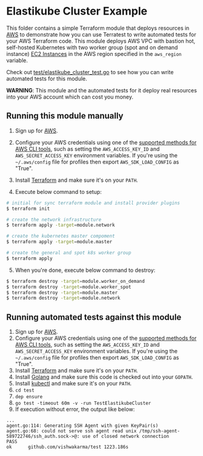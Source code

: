 # Elastikube Cluster Example
This folder contains a simple Terraform module that deploys resources in [AWS](https://aws.amazon.com/) to demonstrate how you can use Terratest to write automated tests for your AWS Terraform code. This module deploys AWS VPC with bastion hot, self-hosted Kubernetes with two worker group (spot and on demand instance) [EC2 Instances](https://aws.amazon.com/ec2/) in the AWS region specified in the `aws_region` variable.

Check out [test/elastikube_cluster_test.go](/test/elastikube_cluster_test.go) to see how you can write automated tests for this module.

**WARNING**: This module and the automated tests for it deploy real resources into your AWS account which can cost you money.

## Running this module manually

1. Sign up for [AWS](https://aws.amazon.com/).
2. Configure your AWS credentials using one of the [supported methods for AWS CLI
   tools](https://docs.aws.amazon.com/cli/latest/userguide/cli-chap-getting-started.html), such as setting the
   `AWS_ACCESS_KEY_ID` and `AWS_SECRET_ACCESS_KEY` environment variables. If you're using the `~/.aws/config` file for profiles then export `AWS_SDK_LOAD_CONFIG` as "True".
3. Install [Terraform](https://www.terraform.io/) and make sure it's on your `PATH`.

4. Execute below command to setup:

```sh
# initial for sync terraform module and install provider plugins
$ terraform init

# create the network infrastructure
$ terraform apply -target=module.network

# create the kubernetes master compoment
$ terraform apply -target=module.master

# create the general and spot k8s worker group
$ terraform apply
```

5. When you're done, execute below command to destroy:

```sh
$ terraform destroy -target=module.worker_on_demand
$ terraform destroy -target=module.worker_spot
$ terraform destroy -target=module.master
$ terraform destroy -target=module.network
```

## Running automated tests against this module

1. Sign up for [AWS](https://aws.amazon.com/).
2. Configure your AWS credentials using one of the [supported methods for AWS CLI
   tools](https://docs.aws.amazon.com/cli/latest/userguide/cli-chap-getting-started.html), such as setting the
   `AWS_ACCESS_KEY_ID` and `AWS_SECRET_ACCESS_KEY` environment variables. If you're using the `~/.aws/config` file for profiles then export `AWS_SDK_LOAD_CONFIG` as "True".
3. Install [Terraform](https://www.terraform.io/) and make sure it's on your `PATH`.
4. Install [Golang](https://golang.org/) and make sure this code is checked out into your `GOPATH`.
5. Install [kubectl](https://kubernetes.io/docs/tasks/tools/install-kubectl/) and make sure it's on your `PATH`.
6. `cd test`
7. `dep ensure`
8. `go test -timeout 60m -v -run TestElastikubeCluster`
9. If execution without error, the output like below:

```
...
agent.go:114: Generating SSH Agent with given KeyPair(s)
agent.go:68: could not serve ssh agent read unix /tmp/ssh-agent-589722746/ssh_auth.sock->@: use of closed network connection
PASS
ok  	github.com/vishwakarma/test	1223.186s
```